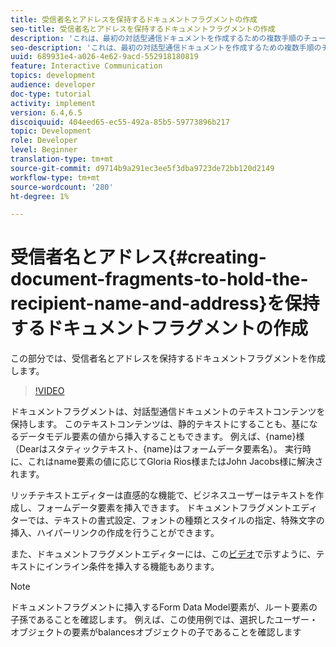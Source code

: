 ```yaml
---
title: 受信者名とアドレスを保持するドキュメントフラグメントの作成
seo-title: 受信者名とアドレスを保持するドキュメントフラグメントの作成
description: 'これは、最初の対話型通信ドキュメントを作成するための複数手順のチュートリアルの5部です。 この部分では、受信者名とアドレスを保持するドキュメントフラグメントを作成します。 '
seo-description: 'これは、最初の対話型通信ドキュメントを作成するための複数手順のチュートリアルの5部です。 この部分では、受信者名とアドレスを保持するドキュメントフラグメントを作成します。 '
uuid: 689931e4-a026-4e62-9acd-552918180819
feature: Interactive Communication
topics: development
audience: developer
doc-type: tutorial
activity: implement
version: 6.4,6.5
discoiquuid: 404eed65-ec55-492a-85b5-59773896b217
topic: Development
role: Developer
level: Beginner
translation-type: tm+mt
source-git-commit: d9714b9a291ec3ee5f3dba9723de72bb120d2149
workflow-type: tm+mt
source-wordcount: '280'
ht-degree: 1%

---
```



# 受信者名とアドレス{#creating-document-fragments-to-hold-the-recipient-name-and-address}を保持するドキュメントフラグメントの作成

この部分では、受信者名とアドレスを保持するドキュメントフラグメントを作成します。

>[!VIDEO](https://video.tv.adobe.com/v/22350/?quality=9&learn=on)

ドキュメントフラグメントは、対話型通信ドキュメントのテキストコンテンツを保持します。 このテキストコンテンツは、静的テキストにすることも、基になるデータモデル要素の値から挿入することもできます。 例えば、{name}様（Dearはスタティックテキスト、{name}はフォームデータ要素名）。 実行時に、これはname要素の値に応じてGloria Rios様またはJohn Jacobs様に解決されます。

リッチテキストエディターは直感的な機能で、ビジネスユーザーはテキストを作成し、フォームデータ要素を挿入できます。 ドキュメントフラグメントエディターでは、テキストの書式設定、フォントの種類とスタイルの指定、特殊文字の挿入、ハイパーリンクの作成を行うことができます。

また、ドキュメントフラグメントエディターには、この[ビデオ](https://helpx.adobe.com/experience-manager/kt/forms/using/editing-improvements-correspondence-mgmt-feature-video-use.html)で示すように、テキストにインライン条件を挿入する機能もあります。

>[!NOTE]
>
>ドキュメントフラグメントに挿入するForm Data Model要素が、ルート要素の子孫であることを確認します。 例えば、この使用例では、選択したユーザー・オブジェクトの要素がbalancesオブジェクトの子であることを確認します

